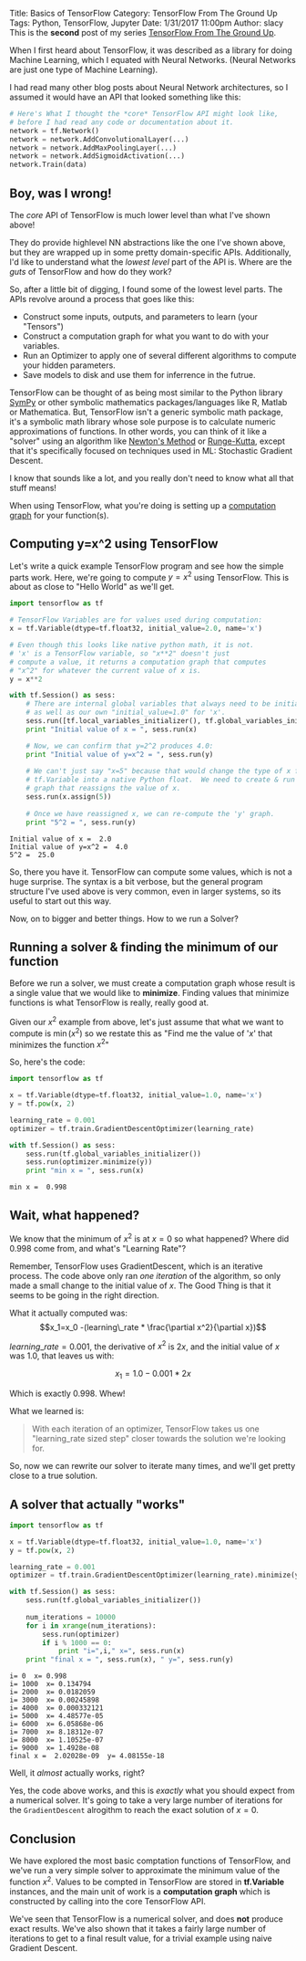 Title: Basics of TensorFlow
Category: TensorFlow From The Ground Up
Tags: Python, TensorFlow, Jupyter
Date: 1/31/2017 11:00pm 
Author: slacy
This is the **second** post of my series [TensorFlow From The Ground Up]({category}tensorflow-from-the-ground-up).

When I first heard about TensorFlow, it was described as a library for doing Machine Learning, which I equated with Neural Networks.  (Neural Networks are just one type of Machine Learning).  

I had read many other blog posts about Neural Network architectures, so I assumed it would have an API that looked something like this:



```python
# Here's What I thought the *core* TensorFlow API might look like, 
# before I had read any code or documentation about it.
network = tf.Network() 
network = network.AddConvolutionalLayer(...)
network = network.AddMaxPoolingLayer(...)
network = network.AddSigmoidActivation(...)
network.Train(data)
```
## Boy, was I wrong!  

The *core* API of TensorFlow is much lower level than what I've shown above!

They do provide highlevel NN abstractions like the one I've shown above, but they are wrapped up in some pretty domain-specific APIs.  Additionally, I'd like to understand what the *lowest level* part of the API is.  Where are the *guts* of TensorFlow and how do they work? 

So, after a little bit of digging, I found some of the lowest level parts.  The APIs revolve around a process that goes like this: 

* Construct some inputs, outputs, and parameters to learn (your "Tensors") 
* Construct a computation graph for what you want to do with your variables. 
* Run an Optimizer to apply one of several different algorithms to compute your hidden parameters. 
* Save models to disk and use them for inferrence in the futrue. 

TensorFlow can be thought of as being most similar to the Python library [SymPy](http://www.sympy.org/en/index.html) or other 
symbolic mathematics packages/languages like R, Matlab or Mathematica.    But, TensorFlow isn't a generic symbolic math package, it's a symbolic math library whose sole purpose is to calculate numeric approximations of functions.  In other words, you can think of it like a "solver" using an algorithm like [Newton's Method](https://en.wikipedia.org/wiki/Newton%27s_method) or [Runge-Kutta](https://en.wikipedia.org/wiki/Runge%E2%80%93Kutta_methods), except that it's specifically focused on techniques used in ML: Stochastic Gradient Descent.  

I know that sounds like a lot, and you really don't need to know what all that stuff means!   

When using TensorFlow, what you're doing is setting up 
a [computation graph](https://www.tensorflow.org/get_started/basic_usage#the_computation_graph) for your function(s).  
## Computing y=x^2 using TensorFlow

Let's write a quick example TensorFlow program and see how the simple parts work.  Here, we're going to compute $y=x^2$ using TensorFlow.  This is about as close to "Hello World" as we'll get.


```python
import tensorflow as tf

# TensorFlow Variables are for values used during computation:
x = tf.Variable(dtype=tf.float32, initial_value=2.0, name='x') 

# Even though this looks like native python math, it is not. 
# 'x' is a TensorFlow variable, so "x**2" doesn't just 
# compute a value, it returns a computation graph that computes
# "x^2" for whatever the current value of x is.  
y = x**2

with tf.Session() as sess:
    # There are internal global variables that always need to be initialized, 
    # as well as our own "initial_value=1.0" for 'x'.  
    sess.run([tf.local_variables_initializer(), tf.global_variables_initializer()])
    print "Initial value of x = ", sess.run(x)

    # Now, we can confirm that y=2^2 produces 4.0: 
    print "Initial value of y=x^2 = ", sess.run(y)
    
    # We can't just say "x=5" because that would change the type of x from a 
    # tf.Variable into a native Python float.  We need to create & run a 
    # graph that reassigns the value of x.  
    sess.run(x.assign(5))
    
    # Once we have reassigned x, we can re-compute the 'y' graph. 
    print "5^2 = ", sess.run(y)
```

    Initial value of x =  2.0
    Initial value of y=x^2 =  4.0
    5^2 =  25.0

So, there you have it.  TensorFlow can compute some values, which is not a huge surprise.  The syntax is a bit verbose, but the general program structure I've used above is very common, even in larger systems, so its useful to start out this way. 

Now, on to bigger and better things.  How to we run a Solver?
## Running a solver & finding the minimum of our function

Before we run a solver, we must create a computation graph whose result is a single value that we would like to **minimize**.  Finding values that minimize functions is what TensorFlow is really, really good at. 

Given our $x^2$ example from above, let's just assume that what we want to compute is $\min(x^2)$ so we restate this as "Find me the value of '$x$' that minimizes the function $x^2$" 
 
So, here's the code:


```python
import tensorflow as tf

x = tf.Variable(dtype=tf.float32, initial_value=1.0, name='x')
y = tf.pow(x, 2)

learning_rate = 0.001 
optimizer = tf.train.GradientDescentOptimizer(learning_rate)

with tf.Session() as sess: 
    sess.run(tf.global_variables_initializer())
    sess.run(optimizer.minimize(y))
    print "min x = ", sess.run(x)
```

    min x =  0.998

## Wait, what happened?

We know that the minimum of $x^2$ is at $x=0$ so what happened?  Where did $0.998$ come from, and what's "Learning Rate"? 

Remember, TensorFlow uses GradientDescent, which is an iterative process.  The code above only ran *one iteration* of the algorithm, so only made a small change to the initial value of $x$.  The Good Thing is that it seems to be going in the right direction.  

What it actually computed was:
$$x_1=x_0 -(learning\_rate * \frac{\partial x^2}{\partial x})$$

$learning\_rate = 0.001$, 
the derivative of $x^2$ is $2x$, and 
the initial value of $x$ was $1.0$, that leaves us with:

$$x_1=1.0-0.001*2x$$

Which is exactly 0.998.  Whew!  

What we learned is: 

> With each iteration of an optimizer, TensorFlow takes us one "learning_rate sized step" closer towards 
> the solution we're looking for. 

So, now we can rewrite our solver to iterate many times, and we'll get pretty close to a true solution. 

## A solver that actually "works"


```python
import tensorflow as tf

x = tf.Variable(dtype=tf.float32, initial_value=1.0, name='x')
y = tf.pow(x, 2)

learning_rate = 0.001 
optimizer = tf.train.GradientDescentOptimizer(learning_rate).minimize(y)

with tf.Session() as sess: 
    sess.run(tf.global_variables_initializer())
    
    num_iterations = 10000
    for i in xrange(num_iterations):
        sess.run(optimizer)
        if i % 1000 == 0:
            print "i=",i," x=", sess.run(x)
    print "final x = ", sess.run(x), " y=", sess.run(y)
```

    i= 0  x= 0.998
    i= 1000  x= 0.134794
    i= 2000  x= 0.0182059
    i= 3000  x= 0.00245898
    i= 4000  x= 0.000332121
    i= 5000  x= 4.48577e-05
    i= 6000  x= 6.05868e-06
    i= 7000  x= 8.18312e-07
    i= 8000  x= 1.10525e-07
    i= 9000  x= 1.4928e-08
    final x =  2.02028e-09  y= 4.08155e-18

Well, it *almost* actually works, right? 

Yes, the code above works, and this is *exactly* what you should expect from a numerical solver.  It's going to take a very large number of iterations for the `GradientDescent` alrogithm to reach the exact solution of $x=0$. 
## Conclusion

We have explored the most basic comptation functions of TensorFlow, and we've run a very simple solver to approximate the minimum value of the function $x^2$.  Values to be compted in TensorFlow are stored in **tf.Variable** instances, and the main unit of work is a **computation graph** which is constructed by calling into the core TensorFlow API. 

We've seen that TensorFlow is a numerical solver, and does **not** produce exact results.  We've also shown that it takes a fairly large number of iterations to get to a final result value, for a trivial example using naive Gradient Descent. 
